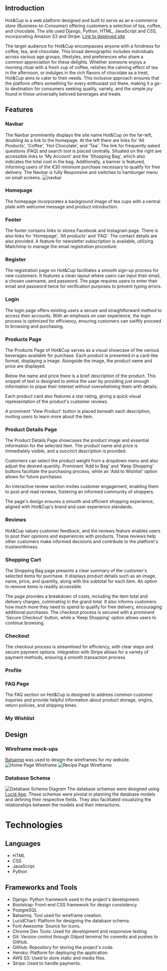 ## Introduction
Hot&Cup is a web platform designed and built to serve as an e-commerce store (Business-to-Consumer) offering customers a selection of tea, coffee, and chocolate. The site used Django, Python, HTML, JavaScript and CSS, incorporating Amazon S3 and Stripe. [Link to deployed site](https://hot-cup-a72a7710ed7c.herokuapp.com/)

The target audience for Hot&Cup encompasses anyone with a fondness for coffee, tea, and chocolate. This broad demographic includes individuals across various age groups, lifestyles, and preferences who share a common appreciation for these delights. Whether someone enjoys a morning ritual with a fresh cup of coffee, relishes the calming effect of tea in the afternoon, or indulges in the rich flavors of chocolate as a treat, Hot&Cup aims to cater to their needs. This inclusive approach ensures that the platform offers something for every enthusiast out there, making it a go-to destination for consumers seeking quality, variety, and the simple joy found in these universally beloved beverages and treats.

## Features
### Navbar
The Navbar prominently displays the site name Hot&Cup on the far-left, doubling as a link to the homepage. At the left there are links for 'All Products', 'Coffee', 'Hot Chocolate', and 'Tea'. The link for frequently asked questions (FAQ) and search tool is placed centrally.  Situated on the right are accessible links to 'My Account' and the 'Shopping Bag', which also indicates the total cost in the bag. Additionally, a banner is featured, informing users of the €30 minimum purchase necessary to qualify for free delivery. The Navbar is fully Responsive and switches to hamburger menu on small screens.
![navbar]()

### Homepage
The homepage incorporates a background image of tea cups with a central plate with welcome message and product introduction.

### Footer
The footer contains links to stores Facebook and Instagram page. There is also links for 'Homepage', 'All products' and 'FAQ'. The contact details are also provided. A feature for newsletter subscription is available, utilizing Mailchimp to manage the email registration procedure.

### Register
The registration page on Hot&Cup facilitates a smooth sign-up process for new customers. It features a clean layout where users can input their email, a chosen username, and password. The page requires users to enter their email and password twice for verification purposes to prevent typing errors.

### Login
The login page offers existing users a secure and straightforward method to access their accounts. With an emphasis on user experience, the login process is optimized for efficiency, ensuring customers can swiftly proceed to browsing and purchasing.

### Products Page
The Products Page of Hot&Cup serves as a visual showcase of the various beverages available for purchase. Each product is presented in a card-like format, displaying a image. Alongside the image, the product name and price are displayed. 

Below the name and price there is a brief description of the product. This snippet of text is designed to entice the user by providing just enough information to pique their interest without overwhelming them with details.

Each product card also features a star rating, giving a quick visual representation of the product's customer reviews.

A prominent 'View Product' button is placed beneath each description, inviting users to learn more about the item.

### Product Details Page
The Product Details Page showcases the product image and essential information for the selected item. The product name and price is immediately visible, and a succinct description is provided.

Customers can select the product weight from a dropdown menu and also adjust the desired quantity. Prominent 'Add to Bag' and 'Keep Shopping' buttons facilitate the purchasing process, while an 'Add to Wishlist' option allows for future purchases.

An interactive review section invites customer engagement, enabling them to post and read reviews, fostering an informed community of shoppers.

The page's design ensures a smooth and efficient shopping experience, aligned with Hot&Cup's brand and user experience standards.

### Reviews
Hot&Cup values customer feedback, and the reviews feature enables users to post their opinions and experiences with products. These reviews help other customers make informed decisions and contribute to the platform's trustworthiness.

### Shopping Cart
The Shopping Bag page presents a clear summary of the customer's selected items for purchase. It displays product details such as an image, name, price, and quantity, along with the subtotal for each item. An option to remove items is readily accessible.

The page provides a breakdown of costs, including the item total and delivery charges, culminating in the grand total. It also informs customers how much more they need to spend to qualify for free delivery, encouraging additional purchases. The checkout process is secured with a prominent 'Secure Checkout' button, while a 'Keep Shopping' option allows users to continue browsing.

### Checkout
The checkout process is streamlined for efficiency, with clear steps and secure payment options. Integration with Stripe allows for a variety of payment methods, ensuring a smooth transaction process.

### Profile

### FAQ Page
The FAQ section on Hot&Cup is designed to address common customer inquiries and provide helpful information about product storage, origins, return policies, and shipping times.

### My Wishlist



## Design

### Wireframe mock-ups

[Balsamiq](https://balsamiq.com/) was used to design the wireframes for my website.
![Home Page Wireframe]()
![Recipe Page Wireframe]()

### Database Schema
![Database Schema Diagram]()
The database schemas were designed using [Lucid App](https://lucid.app/). These schemas were pivotal in planning the database models and defining their respective fields. They also facilitated visualizing the relationships between the models and their interactions. 

<!-- #### Main Color Scheme

Navigation bar grey: 

Main background: 

Button: 

Footer background:

Login card: -->

<!-- ## UX

## Agile Development
The project applied Agile Methodology on GitHub for planning and execution. User Stories were established as GitHub issues clearly outlining their purposes.

Additionally, 5 Epics were initiated and expanded into ? User Stories. Each of these stories was also assigned story points based on their complexity. The specifics of each epic, along with their corresponding user stories, can be located within the project's kanban board
[here](https://github.com/users/nataliatesarova/projects/17/views/1). -->

<!-- ## Epics and user stories

The following Epic and user stories were completed. The MoSCoW prioritization was used to categorize the user story tasks into Must Have, Should Have, Could Have, and Won't Have. Must Haves are critical, Should Haves are important, Could Haves are desirable, and Won't Haves are excluded for now. This categorization helps focus on crucial tasks first, ensuring project success while allowing flexibility for less critical items.

### Epic 1:

### Epic 2:

### Epic 3:

### Epic 4:

### Epic 5:

## Future features

# Testing

## Validator

HTML:
![W3C validator]()

CSS:
![Jigsaw validator]()

Code Institute Python Linter:
![Python Linter]()

JShint validator: was used for validation to ensure no JavaScript errors.
![JShint validator]()

## Testing of user stories -->

<!-- # Bugs -->

# Technologies
## Languages

- HTML
- CSS
- JavaScript
- Python

## Frameworks and Tools

- Django: Python framework used in the project's development.
- Bootstrap: Front-end CSS framework for design consistency.
- PostgreSQL
- Balsamiq: Tool used for wireframe creation.
- LucidChart: Platform for designing the database schema.
- Font Awesome: Source for icons.
- Chrome Dev Tools: Used for development and responsive testing.
- Git: Version control through Gitpod terminal for commits and pushes to GitHub.
- GitHub: Repository for storing the project's code.
- Heroku: Platform for deploying the application.
- AWS S3: Used to store static and media files.
- Stripe: Used to handle payments.